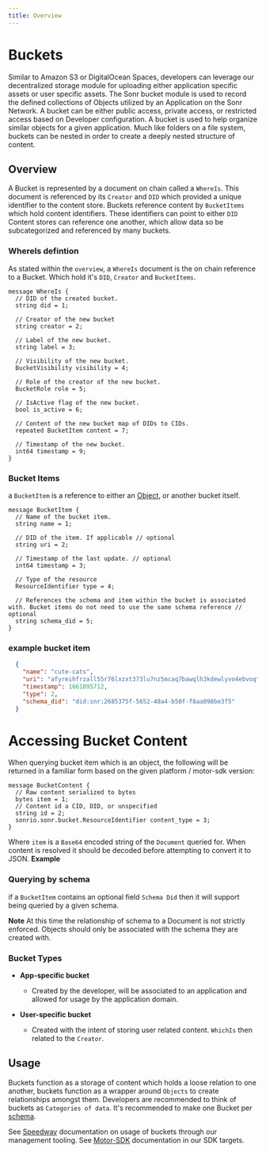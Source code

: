 ```yaml
---
title: Overview
---
```


# Buckets
Similar to Amazon S3 or DigitalOcean Spaces, developers can leverage our decentralized storage module for uploading either application specific assets or user specific assets. 
The Sonr bucket module is used to record the defined collections of Objects utilized by an Application on the Sonr Network. A bucket can be either public access, private access, or restricted access based on Developer configuration. A bucket is used to help organize similar objects for a given application. Much like folders on a file system, buckets can be nested in order to create a deeply nested structure of content.

## Overview
A Bucket is represented by a document on chain called a `WhereIs`. This document is referenced by its `Creator` and `DID` which provided a unique identifier to the content store. Buckets reference content by `BucketItems` which hold content identifiers. These identifiers can point to either `DID` Content stores can reference one another, which allow data so be subcategorized and referenced by many buckets.

### WhereIs defintion
As stated within the `overview`, a `WhereIs` document is the on chain reference to a Bucket. Which hold it's `DID`, `Creator` and `BucketItems`.
```
message WhereIs {
  // DID of the created bucket.
  string did = 1;

  // Creator of the new bucket
  string creator = 2;

  // Label of the new bucket.
  string label = 3;

  // Visibility of the new bucket.
  BucketVisibility visibility = 4;

  // Role of the creator of the new bucket.
  BucketRole role = 5;

  // IsActive flag of the new bucket.
  bool is_active = 6;

  // Content of the new bucket map of DIDs to CIDs.
  repeated BucketItem content = 7;

  // Timestamp of the new bucket.
  int64 timestamp = 9;
}
```
### Bucket Items
a `BucketItem` is a reference to either an [Object](./2-objects.md), or another bucket itself.
```
message BucketItem {
  // Name of the bucket item.
  string name = 1;

  // DID of the item. If applicable // optional
  string uri = 2;

  // Timestamp of the last update. // optional
  int64 timestamp = 3;

  // Type of the resource
  ResourceIdentifier type = 4;

  // References the schema and item within the bucket is associated with. Bucket items do not need to use the same schema reference // optional
  string schema_did = 5;
}
```
### example bucket item
```json
  {
    "name": "cute-cats",
    "uri": "afyreihfrzall55r76lxzxt373lu7nz5mcaq7bawqlh3kdewlyvo4ebvoq",
    "timestamp": 1661895712,
    "type": 2,
    "schema_did": "did:snr:2685375f-5652-48a4-b50f-f8aa098be3f5"
  }
```

# Accessing Bucket Content
When querying bucket item which is an object, the following will be returned in a familiar form based on the given platform / motor-sdk version:
```
message BucketContent {
  // Raw content serialized to bytes
  bytes item = 1;
  // Content id a CID, DID, or unspecified
  string id = 2;
  sonrio.sonr.bucket.ResourceIdentifier content_type = 3;
}
```
Where `item` is a `Base64` encoded string of the `Document` queried for. When content is resolved it should be decoded before attempting to convert it to JSON.
**Example**

### Querying by schema
if a `BucketItem` contains an optional field `Schema Did` then it will support being queried by a given schema.

**Note** At this time the relationship of schema to a Document is not strictly enforced. Objects should only be associated with the schema they are created with.
### Bucket Types

* **App-specific bucket** 
  - Created by the developer, will be associated to an application and allowed for usage by the application domain.

* **User-specific bucket**
  - Created with the intent of storing user related content. `WhichIs` then related to the `Creator`.

## Usage
Buckets function as a storage of content which holds a loose relation to one another, buckets function as a wrapper around `Objects` to create relationships amongst them. Developers are recommended to think of buckets as `Categories of data`. It's recommended to make one Bucket per [schema](./2-schemas.md). 

See [Speedway]() documentation on usage of buckets through our management tooling.
See [Motor-SDK](../motor-sdk/overview.md) documentation in our SDK targets.